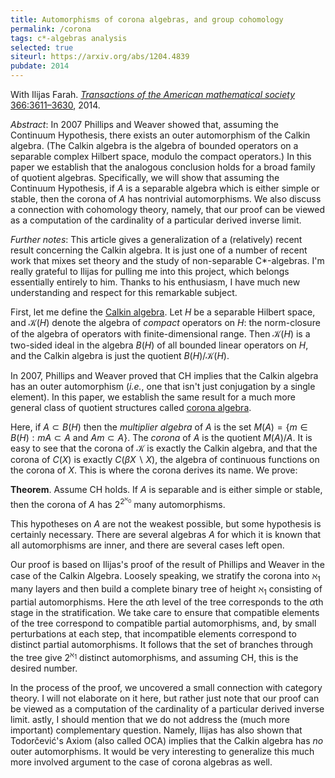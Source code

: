 ```yaml
---
title: Automorphisms of corona algebras, and group cohomology
permalink: /corona
tags: c*-algebras analysis
selected: true
siteurl: https://arxiv.org/abs/1204.4839
pubdate: 2014
---
```


With Ilijas Farah. [*Transactions of the American mathematical society* 366:3611–3630](https://dx.doi.org/10.1090/S0002-9947-2014-06146-1), 2014.<!--more-->

*Abstract*: In 2007 Phillips and Weaver showed that, assuming the Continuum Hypothesis, there exists an outer automorphism of the Calkin algebra.  (The Calkin algebra is the algebra of bounded operators on a separable complex Hilbert space, modulo the compact operators.) In this paper we establish that the analogous conclusion holds for a broad family of quotient algebras.  Specifically, we will show that assuming the Continuum Hypothesis, if $A$ is a separable algebra which is either simple or stable, then the corona of $A$ has nontrivial automorphisms.  We also discuss a connection with cohomology theory, namely, that our proof can be viewed as a computation of the cardinality of a particular derived inverse limit.

*Further notes*: This article gives a generalization of a (relatively) recent result concerning the Calkin algebra.  It is just one of a number of recent work that mixes set theory and the study of non-separable C*-algebras.  I'm really grateful to Ilijas for pulling me into this project, which belongs essentially entirely to him.  Thanks to his enthusiasm, I have much new understanding and respect for this remarkable subject.

First, let me define the [Calkin algebra](http://en.wikipedia.org/wiki/Calkin_algebra).  Let $H$ be a separable Hilbert space, and $\mathcal K(H)$ denote the algebra of *compact* operators on $H$: the norm-closure of the algebra of operators with finite-dimensional range.  Then $\mathcal K(H)$ is a two-sided ideal in the algebra $B(H)$ of all bounded linear operators on $H$, and the Calkin algebra is just the quotient $B(H)/\mathcal K(H)$.

In 2007, Phillips and Weaver proved that CH implies that the Calkin algebra has an outer automorphism (*i.e.*, one that isn't just conjugation by a single element).  In this paper, we establish the same result for a much more general class of quotient structures called [corona algebra](http://en.wikipedia.org/wiki/Corona_algebra#Corona_algebra).

Here, if $A\subset B(H)$ then the *multiplier algebra* of $A$ is the set $M(A)=\{m\in B(H):mA\subset A\text{ and }Am\subset A\}$.  The *corona* of $A$ is the quotient $M(A)/A$.  It is easy to see that the corona of $\mathcal K$ is exactly the Calkin algebra, and that the corona of $C(X)$ is exactly $C(\beta X\smallsetminus X)$, the algebra of continuous functions on the corona of $X$.  This is where the corona derives its name.  We prove:

**Theorem**.  Assume CH holds.  If $A$ is separable and is either simple or stable, then the corona of $A$ has $2^{2^{\aleph_0}}$ many automorphisms.

This hypotheses on $A$ are not the weakest possible, but some hypothesis is certainly necessary.  There are several algebras $A$ for which it is known that all automorphisms are inner, and there are several cases left open.

Our proof is based on Ilijas's proof of the result of Phillips and Weaver in the case of the Calkin Algebra.  Loosely speaking, we stratify the corona into $\aleph_1$ many layers and then build a complete binary tree of height $\aleph_1$ consisting of partial automorphisms.  Here the $\alpha$th level of the tree corresponds to the $\alpha$th stage in the stratification.  We take care to ensure that compatible elements of the tree correspond to compatible partial automorphisms, and, by small perturbations at each step, that incompatible elements correspond to distinct partial automorphisms.  It follows that the set of branches through the tree give $2^{\aleph_1}$ distinct automorphisms, and assuming CH, this is the desired number.

In the process of the proof, we uncovered a small connection with category theory.  I will not elaborate on it here, but rather just note that our proof can be viewed as a computation of the cardinality of a particular derived inverse limit.
astly, I should mention that we do not address the (much more important) complementary question.  Namely, Ilijas has also shown that Todorčević's Axiom (also called OCA) implies that the Calkin algebra has *no* outer automorphisms.  It would be very interesting to generalize this much more involved argument to the case of corona algebras as well.
